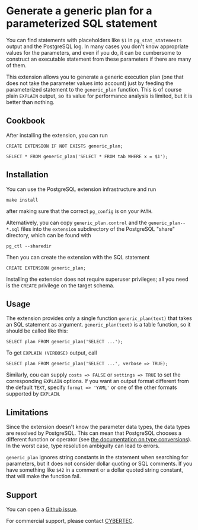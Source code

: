 Generate a generic plan for a parameterized SQL statement
=========================================================

You can find statements with placeholders like `$1` in `pg_stat_statements`
output and the PostgreSQL log.  In many cases you don't know appropriate values
for the parameters, and even if you do, it can be cumbersome to construct an
executable statement from these parameters if there are many of them.

This extension allows you to generate a generic execution plan (one that does
not take the parameter values into account) just by feeding the parameterized
statement to the `generic_plan` function.  This is of course plain `EXPLAIN`
output, so its value for performance analysis is limited, but it is better
than nothing.

Cookbook
--------

After installing the extension, you can run

    CREATE EXTENSION IF NOT EXISTS generic_plan;

    SELECT * FROM generic_plan('SELECT * FROM tab WHERE x = $1');

Installation
------------

You can use the PostgreSQL extension infrastructure and run

    make install

after making sure that the correct `pg_config` is on your `PATH`.

Alternatively, you can copy `generic_plan.control` and the
`generic_plan--*.sql` files into the `extension` subdirectory of the PostgreSQL
"share" directory, which can be found with

    pg_ctl --sharedir

Then you can create the extension with the SQL statement

    CREATE EXTENSION generic_plan;

Installing the extension does not require superuser privileges; all you need is
the `CREATE` privilege on the target schema.

Usage
-----

The extension provides only a single function `generic_plan(text)` that takes
an SQL statement as argument.  `generic_plan(text)` is a table function, so it
should be called like this:

    SELECT plan FROM generic_plan('SELECT ...');

To get `EXPLAIN (VERBOSE)` output, call

    SELECT plan FROM generic_plan('SELECT ...', verbose => TRUE);

Similarly, cou can supply `costs => FALSE` or `settings => TRUE` to set the
corresponding `EXPLAIN` options.  If you want an output format different
from the default `TEXT`, specify `format => 'YAML'` or one of the other
formats supported by `EXPLAIN`.

Limitations
-----------

Since the extension doesn't know the parameter data types, the data types are
resolved by PostgreSQL.  This can mean that PostgreSQL chooses a different
function or operator (see [the documentation on type conversions][typeconv]).  
In the worst case, type resolution ambiguity can lead to errors.

`generic_plan` ignores string constants in the statement when searching for
parameters, but it does not consider dollar quoting or SQL comments.  If you
have something like `$42` in a comment or a dollar quoted string constant,
that will make the function fail.

 [typeconv]: https://www.postgresql.org/docs/current/typeconv.html

Support
-------

You can open a [Github issue][issue].

For commercial support, please contact [CYBERTEC][cybertec].

 [issue]: https://github.com/cybertec-postgresql/generic-plan/issues
 [cybertec]: https://www.cybertec-postgresql.com
